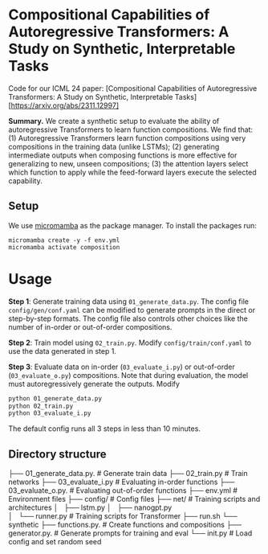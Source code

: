 # Compositional Capabilities of Autoregressive Transformers: A Study on Synthetic, Interpretable Tasks

Code for our ICML 24 paper:  [Compositional Capabilities of Autoregressive Transformers: A Study on Synthetic, Interpretable Tasks][https://arxiv.org/abs/2311.12997]

**Summary.** We create a synthetic setup to evaluate the ability of autoregressive Transformers to learn function compositions. We find that: (1) Autoregressive Transformers learn function compositions using very compositions in the training data (unlike LSTMs); (2) generating intermediate outputs when composing functions is more effective for generalizing to new, unseen compositions; (3) the attention layers select which function to apply while the feed-forward layers execute the selected capability. 

## Setup

We use [micromamba](https://mamba.readthedocs.io/en/latest/installation.html) as the package manager. To install the packages run:

```
micromamba create -y -f env.yml
micromamba activate composition
```

# Usage

**Step 1**: Generate training data using `01_generate_data.py`. The config file `config/gen/conf.yaml` can be modified to generate prompts in the direct or step-by-step formats. The config file also controls other choices like the number of in-order or out-of-order compositions. 

**Step 2**: Train model using `02_train.py`. Modify `config/train/conf.yaml` to use the data generated in step 1.

**Step 3**: Evaluate data on in-order (`03_evaluate_i.py`) or out-of-order (`03_evaluate_o.py`) compositions. Note that during evaluation, the model must autoregressively generate the outputs. Modify 


```bash
python 01_generate_data.py
python 02_train.py
python 03_evaluate_i.py
```

The default config runs all 3 steps in less than 10 minutes.

## Directory structure

├── 01_generate_data.py. # Generate train data
├── 02_train.py                   # Train networks
├── 03_evaluate_i.py         # Evaluating in-order functions
├── 03_evaluate_o.py.       # Evaluating out-of-order functions
├── env.yml                          # Environment files 
├── config/                           # Config files
├── net/                                 # Training scripts and architectures
│   ├── lstm.py
│   ├── nanogpt.py               
│   └── runner.py                   # Training scripts for Transformer
├── run.sh
└── synthetic
    ├── functions.py.    # Create functions and compositions
    ├── generator.py.    # Generate prompts for training and eval
    └── init.py                # Load config and set random seed
